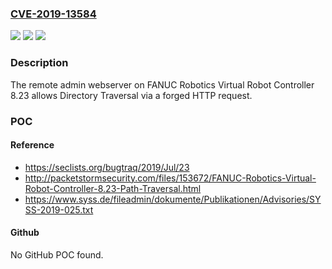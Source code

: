 ### [CVE-2019-13584](https://cve.mitre.org/cgi-bin/cvename.cgi?name=CVE-2019-13584)
![](https://img.shields.io/static/v1?label=Product&message=n%2Fa&color=blue)
![](https://img.shields.io/static/v1?label=Version&message=n%2Fa&color=blue)
![](https://img.shields.io/static/v1?label=Vulnerability&message=n%2Fa&color=brighgreen)

### Description

The remote admin webserver on FANUC Robotics Virtual Robot Controller 8.23 allows Directory Traversal via a forged HTTP request.

### POC

#### Reference
- https://seclists.org/bugtraq/2019/Jul/23
- http://packetstormsecurity.com/files/153672/FANUC-Robotics-Virtual-Robot-Controller-8.23-Path-Traversal.html
- https://www.syss.de/fileadmin/dokumente/Publikationen/Advisories/SYSS-2019-025.txt

#### Github
No GitHub POC found.

